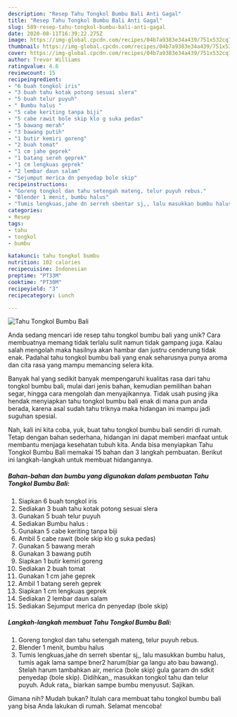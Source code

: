 ```yaml
---
description: "Resep Tahu Tongkol Bumbu Bali Anti Gagal"
title: "Resep Tahu Tongkol Bumbu Bali Anti Gagal"
slug: 589-resep-tahu-tongkol-bumbu-bali-anti-gagal
date: 2020-08-11T16:39:22.275Z
image: https://img-global.cpcdn.com/recipes/04b7a9383e34a439/751x532cq70/tahu-tongkol-bumbu-bali-foto-resep-utama.jpg
thumbnail: https://img-global.cpcdn.com/recipes/04b7a9383e34a439/751x532cq70/tahu-tongkol-bumbu-bali-foto-resep-utama.jpg
cover: https://img-global.cpcdn.com/recipes/04b7a9383e34a439/751x532cq70/tahu-tongkol-bumbu-bali-foto-resep-utama.jpg
author: Trevor Williams
ratingvalue: 4.6
reviewcount: 15
recipeingredient:
- "6 buah tongkol iris"
- "3 buah tahu kotak potong sesuai slera"
- "5 buah telur puyuh"
- " Bumbu halus "
- "5 cabe keriting tanpa biji"
- "5 cabe rawit bole skip klo g suka pedas"
- "5 bawang merah"
- "3 bawang putih"
- "1 butir kemiri goreng"
- "2 buah tomat"
- "1 cm jahe geprek"
- "1 batang sereh geprek"
- "1 cm lengkuas geprek"
- "2 lembar daun salam"
- "Sejumput merica dn penyedap bole skip"
recipeinstructions:
- "Goreng tongkol dan tahu setengah mateng, telur puyuh rebus."
- "Blender 1 menit, bumbu halus"
- "Tumis lengkuas,jahe dn serreh sbentar sj,, lalu masukkan bumbu halus, tumis agak lama sampe bner2 harum(biar ga langu ato bau bawang). Stelah harum tambahkan air, merica (bole skip) gula garam dn sdkit penyedap (bole skip). Didihkan,, masukkan tongkol tahu dan telur puyuh. Aduk rata,, biarkan sampe bumbu menyusut. Sajikan."
categories:
- Resep
tags:
- tahu
- tongkol
- bumbu

katakunci: tahu tongkol bumbu 
nutrition: 102 calories
recipecuisine: Indonesian
preptime: "PT33M"
cooktime: "PT30M"
recipeyield: "3"
recipecategory: Lunch

---
```



![Tahu Tongkol Bumbu Bali](https://img-global.cpcdn.com/recipes/04b7a9383e34a439/751x532cq70/tahu-tongkol-bumbu-bali-foto-resep-utama.jpg)

Anda sedang mencari ide resep tahu tongkol bumbu bali yang unik? Cara membuatnya memang tidak terlalu sulit namun tidak gampang juga. Kalau salah mengolah maka hasilnya akan hambar dan justru cenderung tidak enak. Padahal tahu tongkol bumbu bali yang enak seharusnya punya aroma dan cita rasa yang mampu memancing selera kita.

Banyak hal yang sedikit banyak mempengaruhi kualitas rasa dari tahu tongkol bumbu bali, mulai dari jenis bahan, kemudian pemilihan bahan segar, hingga cara mengolah dan menyajikannya. Tidak usah pusing jika hendak menyiapkan tahu tongkol bumbu bali enak di mana pun anda berada, karena asal sudah tahu triknya maka hidangan ini mampu jadi suguhan spesial.




Nah, kali ini kita coba, yuk, buat tahu tongkol bumbu bali sendiri di rumah. Tetap dengan bahan sederhana, hidangan ini dapat memberi manfaat untuk membantu menjaga kesehatan tubuh kita. Anda bisa menyiapkan Tahu Tongkol Bumbu Bali memakai 15 bahan dan 3 langkah pembuatan. Berikut ini langkah-langkah untuk membuat hidangannya.

<!--inarticleads1-->

##### Bahan-bahan dan bumbu yang digunakan dalam pembuatan Tahu Tongkol Bumbu Bali:

1. Siapkan 6 buah tongkol iris
1. Sediakan 3 buah tahu kotak potong sesuai slera
1. Gunakan 5 buah telur puyuh
1. Sediakan  Bumbu halus :
1. Gunakan 5 cabe keriting tanpa biji
1. Ambil 5 cabe rawit (bole skip klo g suka pedas)
1. Gunakan 5 bawang merah
1. Gunakan 3 bawang putih
1. Siapkan 1 butir kemiri goreng
1. Sediakan 2 buah tomat
1. Gunakan 1 cm jahe geprek
1. Ambil 1 batang sereh geprek
1. Siapkan 1 cm lengkuas geprek
1. Sediakan 2 lembar daun salam
1. Sediakan Sejumput merica dn penyedap (bole skip)




<!--inarticleads2-->

##### Langkah-langkah membuat Tahu Tongkol Bumbu Bali:

1. Goreng tongkol dan tahu setengah mateng, telur puyuh rebus.
1. Blender 1 menit, bumbu halus
1. Tumis lengkuas,jahe dn serreh sbentar sj,, lalu masukkan bumbu halus, tumis agak lama sampe bner2 harum(biar ga langu ato bau bawang). Stelah harum tambahkan air, merica (bole skip) gula garam dn sdkit penyedap (bole skip). Didihkan,, masukkan tongkol tahu dan telur puyuh. Aduk rata,, biarkan sampe bumbu menyusut. Sajikan.




Gimana nih? Mudah bukan? Itulah cara membuat tahu tongkol bumbu bali yang bisa Anda lakukan di rumah. Selamat mencoba!
